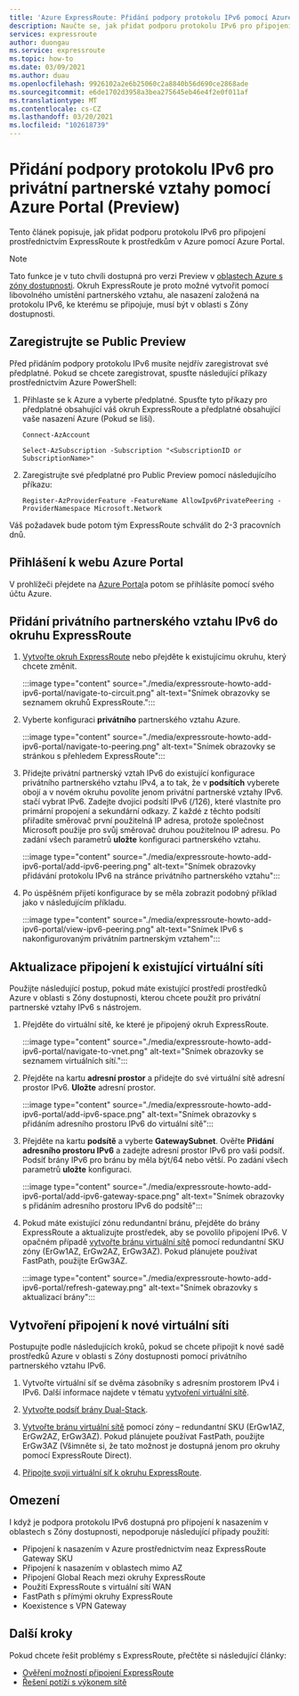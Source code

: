 ```yaml
---
title: 'Azure ExpressRoute: Přidání podpory protokolu IPv6 pomocí Azure Portal'
description: Naučte se, jak přidat podporu protokolu IPv6 pro připojení k nasazením Azure pomocí Azure Portal.
services: expressroute
author: duongau
ms.service: expressroute
ms.topic: how-to
ms.date: 03/09/2021
ms.author: duau
ms.openlocfilehash: 9926102a2e6b25060c2a8840b56d690ce2868ade
ms.sourcegitcommit: e6de1702d3958a3bea275645eb46e4f2e0f011af
ms.translationtype: MT
ms.contentlocale: cs-CZ
ms.lasthandoff: 03/20/2021
ms.locfileid: "102618739"
---
```

# <a name="add-ipv6-support-for-private-peering-using-the-azure-portal-preview"></a>Přidání podpory protokolu IPv6 pro privátní partnerské vztahy pomocí Azure Portal (Preview)

Tento článek popisuje, jak přidat podporu protokolu IPv6 pro připojení prostřednictvím ExpressRoute k prostředkům v Azure pomocí Azure Portal. 

> [!Note]
> Tato funkce je v tuto chvíli dostupná pro verzi Preview v [oblastech Azure s zóny dostupnosti](https://docs.microsoft.com/azure/availability-zones/az-region#azure-regions-with-availability-zones). Okruh ExpressRoute je proto možné vytvořit pomocí libovolného umístění partnerského vztahu, ale nasazení založená na protokolu IPv6, ke kterému se připojuje, musí být v oblasti s Zóny dostupnosti.

## <a name="register-for-public-preview"></a>Zaregistrujte se Public Preview
Před přidáním podpory protokolu IPv6 musíte nejdřív zaregistrovat své předplatné. Pokud se chcete zaregistrovat, spusťte následující příkazy prostřednictvím Azure PowerShell:

1.  Přihlaste se k Azure a vyberte předplatné. Spusťte tyto příkazy pro předplatné obsahující váš okruh ExpressRoute a předplatné obsahující vaše nasazení Azure (Pokud se liší).

    ```azurepowershell-interactive
    Connect-AzAccount 

    Select-AzSubscription -Subscription "<SubscriptionID or SubscriptionName>"
    ```

1. Zaregistrujte své předplatné pro Public Preview pomocí následujícího příkazu:
    ```azurepowershell-interactive
    Register-AzProviderFeature -FeatureName AllowIpv6PrivatePeering -ProviderNamespace Microsoft.Network
    ```

Váš požadavek bude potom tým ExpressRoute schválit do 2-3 pracovních dnů.

## <a name="sign-in-to-the-azure-portal"></a>Přihlášení k webu Azure Portal

V prohlížeči přejdete na [Azure Portal](https://portal.azure.com)a potom se přihlásíte pomocí svého účtu Azure.

## <a name="add-ipv6-private-peering-to-your-expressroute-circuit"></a>Přidání privátního partnerského vztahu IPv6 do okruhu ExpressRoute

1. [Vytvořte okruh ExpressRoute](expressroute-howto-circuit-portal-resource-manager.md) nebo přejděte k existujícímu okruhu, který chcete změnit.

    :::image type="content" source="./media/expressroute-howto-add-ipv6-portal/navigate-to-circuit.png" alt-text="Snímek obrazovky se seznamem okruhů ExpressRoute.":::

1. Vyberte konfiguraci **privátního** partnerského vztahu Azure.

    :::image type="content" source="./media/expressroute-howto-add-ipv6-portal/navigate-to-peering.png" alt-text="Snímek obrazovky se stránkou s přehledem ExpressRoute":::

1. Přidejte privátní partnerský vztah IPv6 do existující konfigurace privátního partnerského vztahu IPv4, a to tak, že v **podsítích** vyberete obojí a v novém okruhu povolíte jenom privátní partnerské vztahy IPv6. stačí vybrat IPv6. Zadejte dvojici podsítí IPv6 (/126), které vlastníte pro primární propojení a sekundární odkazy. Z každé z těchto podsítí přiřadíte směrovač první použitelná IP adresa, protože společnost Microsoft použije pro svůj směrovač druhou použitelnou IP adresu. Po zadání všech parametrů **uložte** konfiguraci partnerského vztahu.

    :::image type="content" source="./media/expressroute-howto-add-ipv6-portal/add-ipv6-peering.png" alt-text="Snímek obrazovky přidávání protokolu IPv6 na stránce privátního partnerského vztahu":::

1. Po úspěšném přijetí konfigurace by se měla zobrazit podobný příklad jako v následujícím příkladu.

    :::image type="content" source="./media/expressroute-howto-add-ipv6-portal/view-ipv6-peering.png" alt-text="Snímek IPv6 s nakonfigurovaným privátním partnerským vztahem":::

## <a name="update-your-connection-to-an-existing-virtual-network"></a>Aktualizace připojení k existující virtuální síti

Použijte následující postup, pokud máte existující prostředí prostředků Azure v oblasti s Zóny dostupnosti, kterou chcete použít pro privátní partnerské vztahy IPv6 s nástrojem.

1. Přejděte do virtuální sítě, ke které je připojený okruh ExpressRoute.

    :::image type="content" source="./media/expressroute-howto-add-ipv6-portal/navigate-to-vnet.png" alt-text="Snímek obrazovky se seznamem virtuálních sítí.":::

1. Přejděte na kartu **adresní prostor** a přidejte do své virtuální sítě adresní prostor IPv6. **Uložte** adresní prostor.

    :::image type="content" source="./media/expressroute-howto-add-ipv6-portal/add-ipv6-space.png" alt-text="Snímek obrazovky s přidáním adresního prostoru IPv6 do virtuální sítě":::

1. Přejděte na kartu **podsítě** a vyberte **GatewaySubnet**. Ověřte **Přidání adresního prostoru IPv6** a zadejte adresní prostor IPv6 pro vaši podsíť. Podsíť brány IPv6 pro bránu by měla být/64 nebo větší. Po zadání všech parametrů **uložte** konfiguraci.

    :::image type="content" source="./media/expressroute-howto-add-ipv6-portal/add-ipv6-gateway-space.png" alt-text="Snímek obrazovky s přidáním adresního prostoru IPv6 do podsítě":::

1. Pokud máte existující zónu redundantní bránu, přejděte do brány ExpressRoute a aktualizujte prostředek, aby se povolilo připojení IPv6. V opačném případě [vytvořte bránu virtuální sítě](expressroute-howto-add-gateway-portal-resource-manager.md) pomocí redundantní SKU zóny (ErGw1AZ, ErGw2AZ, ErGw3AZ). Pokud plánujete používat FastPath, použijte ErGw3AZ.

    :::image type="content" source="./media/expressroute-howto-add-ipv6-portal/refresh-gateway.png" alt-text="Snímek obrazovky s aktualizací brány":::

## <a name="create-a-connection-to-a-new-virtual-network"></a>Vytvoření připojení k nové virtuální síti

Postupujte podle následujících kroků, pokud se chcete připojit k nové sadě prostředků Azure v oblasti s Zóny dostupnosti pomocí privátního partnerského vztahu IPv6.

1. Vytvořte virtuální síť se dvěma zásobníky s adresním prostorem IPv4 i IPv6. Další informace najdete v tématu [vytvoření virtuální sítě](../virtual-network/quick-create-portal.md#create-a-virtual-network).

1. [Vytvořte podsíť brány Dual-Stack](expressroute-howto-add-gateway-portal-resource-manager.md#create-the-gateway-subnet).

1. [Vytvořte bránu virtuální sítě](expressroute-howto-add-gateway-portal-resource-manager.md#create-the-virtual-network-gateway) pomocí zóny – redundantní SKU (ErGw1AZ, ErGw2AZ, ErGw3AZ). Pokud plánujete používat FastPath, použijte ErGw3AZ (Všimněte si, že tato možnost je dostupná jenom pro okruhy pomocí ExpressRoute Direct).

1. [Připojte svoji virtuální síť k okruhu ExpressRoute](expressroute-howto-linkvnet-portal-resource-manager.md).

## <a name="limitations"></a>Omezení
I když je podpora protokolu IPv6 dostupná pro připojení k nasazením v oblastech s Zóny dostupnosti, nepodporuje následující případy použití:

* Připojení k nasazením v Azure prostřednictvím neaz ExpressRoute Gateway SKU
* Připojení k nasazením v oblastech mimo AZ
* Připojení Global Reach mezi okruhy ExpressRoute
* Použití ExpressRoute s virtuální sítí WAN
* FastPath s přímými okruhy ExpressRoute
* Koexistence s VPN Gateway

## <a name="next-steps"></a>Další kroky

Pokud chcete řešit problémy s ExpressRoute, přečtěte si následující články:

* [Ověření možností připojení ExpressRoute](expressroute-troubleshooting-expressroute-overview.md)
* [Řešení potíží s výkonem sítě](expressroute-troubleshooting-network-performance.md)
